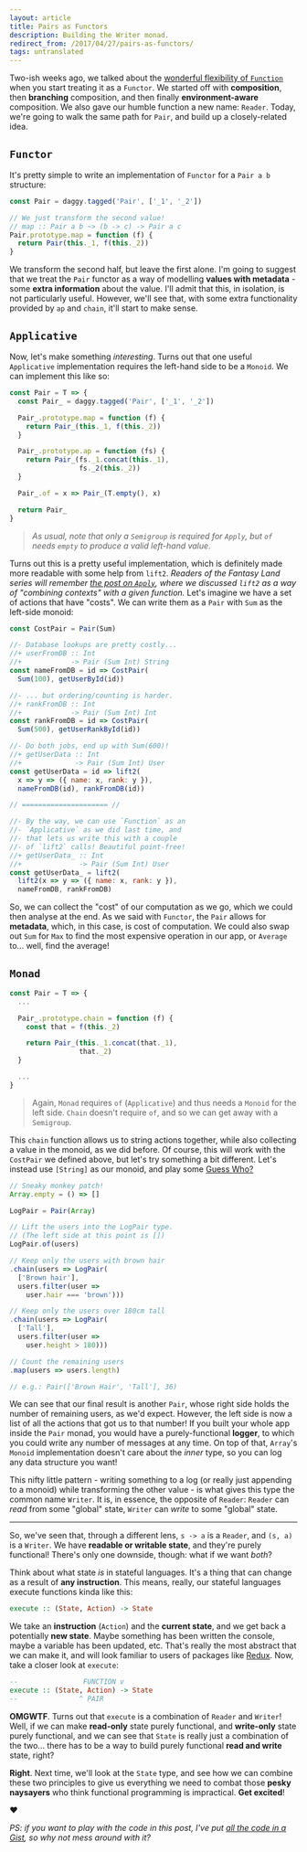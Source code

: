 ```yaml
---
layout: article
title: Pairs as Functors
description: Building the Writer monad.
redirect_from: /2017/04/27/pairs-as-functors/
tags: untranslated
---
```


Two-ish weeks ago, we talked about the [wonderful flexibility of `Function`](/2017/04/15/functions-as-functors/) when you start treating it as a `Functor`. We started off with **composition**, then **branching** composition, and then finally **environment-aware** composition. We also gave our humble function a new name: `Reader`. Today, we're going to walk the same path for `Pair`, and build up a closely-related idea.

## `Functor`

It's pretty simple to write an implementation of `Functor` for a `Pair a b` structure:

```javascript
const Pair = daggy.tagged('Pair', ['_1', '_2'])

// We just transform the second value!
// map :: Pair a b ~> (b -> c) -> Pair a c
Pair.prototype.map = function (f) {
  return Pair(this._1, f(this._2))
}
```

We transform the second half, but leave the first alone. I'm going to suggest that we treat the `Pair` functor as a way of modelling **values with metadata** - some **extra information** about the value. I'll admit that this, in isolation, is not particularly useful. However, we'll see that, with some extra functionality provided by `ap` and `chain`, it'll start to make sense.

## `Applicative`

Now, let's make something _interesting_. Turns out that one useful `Applicative` implementation requires the left-hand side to be a `Monoid`. We can implement this like so:

```javascript
const Pair = T => {
  const Pair_ = daggy.tagged('Pair', ['_1', '_2'])

  Pair_.prototype.map = function (f) {
    return Pair_(this._1, f(this._2))
  }

  Pair_.prototype.ap = function (fs) {
    return Pair_(fs._1.concat(this._1),
                 fs._2(this._2))
  }

  Pair_.of = x => Pair_(T.empty(), x)

  return Pair_
}
```

> _As usual, note that only a `Semigroup` is required for `Apply`, but `of` needs `empty` to produce a valid left-hand value_.

Turns out this is a pretty useful implementation, which is definitely made more readable with some help from `lift2`. _Readers of the Fantasy Land series will remember [the post on `Apply`](http://www.tomharding.me/2017/04/10/fantas-eel-and-specification-8/), where we discussed `lift2` as a way of "combining contexts" with a given function._ Let's imagine we have a set of actions that have "costs". We can write them as a `Pair` with `Sum` as the left-side monoid:

```javascript
const CostPair = Pair(Sum)

//- Database lookups are pretty costly...
//+ userFromDB :: Int
//+            -> Pair (Sum Int) String
const nameFromDB = id => CostPair(
  Sum(100), getUserById(id))

//- ... but ordering/counting is harder.
//+ rankFromDB :: Int
//+            -> Pair (Sum Int) Int
const rankFromDB = id => CostPair(
  Sum(500), getUserRankById(id))

//- Do both jobs, end up with Sum(600)!
//+ getUserData :: Int
//+             -> Pair (Sum Int) User
const getUserData = id => lift2(
  x => y => ({ name: x, rank: y }),
  nameFromDB(id), rankFromDB(id))

// ===================== //

//- By the way, we can use `Function` as an
//- `Applicative` as we did last time, and
//- that lets us write this with a couple
//- of `lift2` calls! Beautiful point-free!
//+ getUserData_ :: Int
//+              -> Pair (Sum Int) User
const getUserData_ = lift2(
  lift2(x => y => ({ name: x, rank: y }),
  nameFromDB, rankFromDB)
```

So, we can collect the "cost" of our computation as we go, which we could then analyse at the end. As we said with `Functor`, the `Pair` allows for **metadata**, which, in this case, is cost of computation. We could also swap out `Sum` for `Max` to find the most expensive operation in our app, or `Average` to... well, find the average!

## `Monad`

```javascript
const Pair = T => {
  ...

  Pair_.prototype.chain = function (f) {
    const that = f(this._2)

    return Pair_(this._1.concat(that._1),
                 that._2)
  }

  ...
}
```

> Again, `Monad` requires `of` (`Applicative`) and thus needs a `Monoid` for the left side. `Chain` doesn't require `of`, and so we can get away with a `Semigroup`.

This `chain` function allows us to string actions together, while also collecting a value in the monoid, as we did before. Of course, this will work with the `CostPair` we defined above, but let's try something a bit different. Let's instead use `[String]` as our monoid, and play some [Guess Who?](https://en.wikipedia.org/wiki/Guess_Who%3F)

```javascript
// Sneaky monkey patch!
Array.empty = () => []

LogPair = Pair(Array)

// Lift the users into the LogPair type.
// (The left side at this point is [])
LogPair.of(users)

// Keep only the users with brown hair
.chain(users => LogPair(
  ['Brown hair'],
  users.filter(user =>
    user.hair === 'brown')))

// Keep only the users over 180cm tall
.chain(users => LogPair(
  ['Tall'],
  users.filter(user =>
    user.height > 180)))

// Count the remaining users
.map(users => users.length)

// e.g.: Pair(['Brown Hair', 'Tall'], 36)
```

We can see that our final result is another `Pair`, whose right side holds the number of remaining users, as we'd expect. However, the left side is now a list of all the actions that got us to that number! If you built your whole app inside the `Pair` monad, you would have a purely-functional **logger**, to which you could write any number of messages at any time. On top of that, `Array`'s `Monoid` implementation doesn't care about the _inner_ type, so you can log any data structure you want!

This nifty little pattern - writing something to a log (or really just appending to a monoid) while transforming the other value - is what gives this type the common name `Writer`. It is, in essence, the opposite of `Reader`: `Reader` can _read_ from some "global" state, `Writer` can _write_ to some "global" state.

---

So, we've seen that, through a different lens, `s -> a` is a `Reader`, and `(s, a)` is a `Writer`. We have **readable or writable state**, and they're purely functional! There's only one downside, though: what if we want _both_?

Think about what state _is_ in stateful languages. It's a thing that can change as a result of **any instruction**. This means, really, our stateful languages execute functions kinda like this:

```haskell
execute :: (State, Action) -> State
```

We take an **instruction** (`Action`) and the **current state**, and we get back a potentially **new state**. Maybe something has been written the console, maybe a variable has been updated, etc. That's really the most abstract that we can make it, and will look familiar to users of packages like [Redux](http://redux.js.org/docs/basics/Reducers.html#handling-actions). Now, take a closer look at `execute`:

```haskell
--                FUNCTION v
execute :: (State, Action) -> State
--               ^ PAIR
```

**OMGWTF**. Turns out that `execute` is a combination of `Reader` and `Writer`! Well, if we can make **read-only** state purely functional, and **write-only** state purely functional, and we can see that `State` is really just a combination of the two... there has to be a way to build purely functional **read and write** state, right?

**Right**. Next time, we'll look at the `State` type, and see how we can combine these two principles to give us everything we need to combat those **pesky naysayers** who think functional programming is impractical. **Get excited**!

&hearts;

_PS: if you want to play with the code in this post, I've put [all the code in a Gist](https://gist.github.com/i-am-tom/286cb133f74404305814e311e7162351), so why not mess around with it?_
